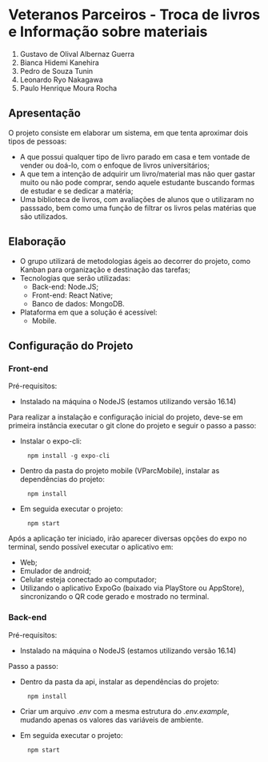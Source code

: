 # Veteranos Parceiros - Troca de livros e Informação sobre materiais

1. Gustavo de Olival Albernaz Guerra
1. Bianca Hidemi Kanehira
1. Pedro de Souza Tunin
1. Leonardo Ryo Nakagawa
1. Paulo Henrique Moura Rocha

<!-- * https://docs.google.com/document/d/11UHQol3MJSEbS0Vub-CUUXjuey0ZXbORbg9KH3h0AKE/edit -->

## Apresentação

O projeto consiste em elaborar um sistema, em que tenta aproximar dois tipos de pessoas:

- A que possui qualquer tipo de livro parado em casa e tem vontade de vender ou doá-lo, com o enfoque de livros universitários;
- A que tem a intenção de adquirir um livro/material mas não quer gastar muito ou não pode comprar, sendo aquele estudante buscando formas de estudar e se dedicar a matéria;
- Uma biblioteca de livros, com avaliações de alunos que o utilizaram no passsado, bem como uma função de filtrar os livros pelas matérias que são utilizados.

## Elaboração

- O grupo utilizará de metodologias ágeis ao decorrer do projeto, como Kanban para organização e destinação das tarefas;
- Tecnologias que serão utilizadas:
  - Back-end: Node.JS;
  - Front-end: React Native;
  - Banco de dados: MongoDB.
- Plataforma em que a solução é acessível:
  - Mobile.

## Configuração do Projeto

### Front-end

Pré-requisitos:

- Instalado na máquina o NodeJS (estamos utilizando versão 16.14)

Para realizar a instalação e configuração inicial do projeto, deve-se em primeira instância executar o git clone do projeto e seguir o passo a passo:

- Instalar o expo-cli:

        npm install -g expo-cli

- Dentro da pasta do projeto mobile (VParcMobile), instalar as dependências do projeto:

        npm install

- Em seguida executar o projeto:

        npm start

Após a aplicação ter iniciado, irão aparecer diversas opções do expo no terminal, sendo possível executar o aplicativo em:

- Web;
- Emulador de android;
- Celular esteja conectado ao computador;
- Utilizando o aplicativo ExpoGo (baixado via PlayStore ou AppStore), sincronizando o QR code gerado e mostrado no terminal.

### Back-end

Pré-requisitos:

- Instalado na máquina o NodeJS (estamos utilizando versão 16.14)

Passo a passo:

- Dentro da pasta da api, instalar as dependências do projeto:

        npm install

- Criar um arquivo _.env_ com a mesma estrutura do _.env.example_, mudando apenas os valores das variáveis de ambiente.

- Em seguida executar o projeto:

        npm start
